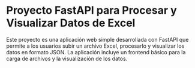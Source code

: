 # Proyecto FastAPI para Procesar y Visualizar Datos de Excel 
Este proyecto es una aplicación web simple desarrollada con FastAPI que permite a los usuarios subir un archivo Excel, procesarlo y visualizar los datos en formato JSON. La aplicación incluye un frontend básico para la carga de archivos y la visualización de los datos.
